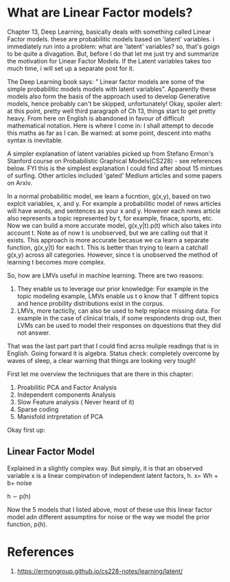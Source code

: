 # What are Linear Factor models?
Chapter 13, Deep Learning, basically deals with something called Linear Factor models. these are probabilitic models based on 'latent' variables. i immediately run into a problem: what are 'latent' variables? so, that's goign to be quite a divagation. But, before I do that let me just try and summarize the motivation for Linear Factor Models. If the Latent variables takes too much time, i will set up a separate post for it. 

The Deep Learning book says:
" Linear factor models are some of the simple probabilitic models models with latent variables".
Apparently these models also form the basis of the approach used to develop Generative models, hence probably can't be skipped, unfortunately! Okay, spoiler alert: at this point, pretty well third paragraph of Ch 13, things start to get pretty heavy. From here on English is abandoned in favour of difficult mathematical notation. Here is where I come in: I shall attempt to decode this maths as far as I can. Be warned: at some point, descent into maths syntax is inevitable. 

A simpler explanation of latent variables picked up from Stefano Ermon's Stanford course on Probabilistic Graphical Models(CS228) - see references below. FYI this is the simplest explanation I could find after about 15 mintues of surfing. Other articles included 'gated' Medium articles and some papers on Arxiv. 

In a normal probabilitic model, we learn a fucntion, g(x,y), based on two explcit variables, x, and y. For example a probabilitic model of news articles will have words, and sentences as your x and y. However each news article also represents a topic represented by t, for example, finace, sports, etc. Now we can build a more accurate model, g(x,y|t).p(t) which also takes into account t. Note as of now t is unobserved, but we are calling out that it exists. This approach is more accurate becasue we ca learn a separate function, g(x,y|t) for each t. This is better than trying to learn a catchall g(x,y) across all categories. However, since t is unobserved the method of learning t becomes more complex. 

So, how are LMVs useful in machine learning. There are two reasons:
1. They enable us to leverage our prior knowledge: For example in the topic modeling example, LMVs enable us t o know that T diffrent topics and hence probility distributions exist in the corpus. 
2. LMVs, more tacticlly, can also be used to help replace missing data. For example in the case of clinical trials, if some respondents drop out, then LVMs can be used to model their responses on dquestions that they did not answer. 

That was the last part part that I could find acrss muliple readings that is in English. Going forward it is algebra.
Status check: completely overcome by waves of sleep, a clear warning that things are looking very tough!

First let me overview the techniques that are there in this chapter:

1. Proabilitic PCA and Factor Analysis
2. Independent components Analysis 
3. Slow Feature analysis ( Never heard of it)
4. Sparse coding 
5. Manisfold intrpretation of PCA

Okay first up:

## Linear Factor Model
Explained in a slightly complex way. But simply, it is that an observed variable x is a linear compination of independent latent factors, h. 
x= Wh + b+ noise

 h ∼ p(h)
 
 Now the 5 models that I listed above, most of these use this linear factor model adn different assumptins for noise or the way we model the prior function, p(h).

# References
1. https://ermongroup.github.io/cs228-notes/learning/latent/
